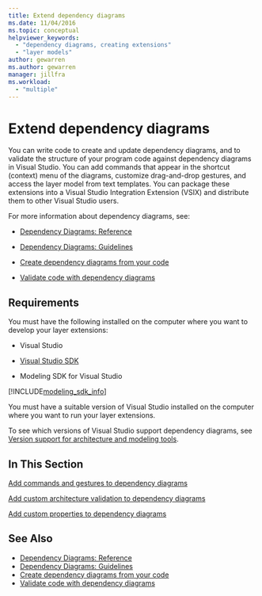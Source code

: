 ```yaml
---
title: Extend dependency diagrams
ms.date: 11/04/2016
ms.topic: conceptual
helpviewer_keywords:
  - "dependency diagrams, creating extensions"
  - "layer models"
author: gewarren
ms.author: gewarren
manager: jillfra
ms.workload:
  - "multiple"
---
```

# Extend dependency diagrams

You can write code to create and update dependency diagrams, and to validate the structure of your program code against dependency diagrams in Visual Studio. You can add commands that appear in the shortcut (context) menu of the diagrams, customize drag-and-drop gestures, and access the layer model from text templates. You can package these extensions into a Visual Studio Integration Extension (VSIX) and distribute them to other Visual Studio users.

 For more information about dependency diagrams, see:

- [Dependency Diagrams: Reference](../modeling/layer-diagrams-reference.md)

- [Dependency Diagrams: Guidelines](../modeling/layer-diagrams-guidelines.md)

- [Create dependency diagrams from your code](../modeling/create-layer-diagrams-from-your-code.md)

- [Validate code with dependency diagrams](../modeling/validate-code-with-layer-diagrams.md)

##  <a name="prereqs"></a> Requirements

You must have the following installed on the computer where you want to develop your layer extensions:

- Visual Studio

- [Visual Studio SDK](../extensibility/visual-studio-sdk.md)

- Modeling SDK for Visual Studio

[!INCLUDE[modeling_sdk_info](includes/modeling_sdk_info.md)]

You must have a suitable version of Visual Studio installed on the computer where you want to run your layer extensions.

To see which versions of Visual Studio support dependency diagrams, see [Version support for architecture and modeling tools](../modeling/what-s-new-for-design-in-visual-studio.md#VersionSupport).

## In This Section
 [Add commands and gestures to dependency diagrams](../modeling/add-commands-and-gestures-to-layer-diagrams.md)

 [Add custom architecture validation to dependency diagrams](../modeling/add-custom-architecture-validation-to-layer-diagrams.md)

 [Add custom properties to dependency diagrams](../modeling/add-custom-properties-to-layer-diagrams.md)

## See Also

- [Dependency Diagrams: Reference](../modeling/layer-diagrams-reference.md)
- [Dependency Diagrams: Guidelines](../modeling/layer-diagrams-guidelines.md)
- [Create dependency diagrams from your code](../modeling/create-layer-diagrams-from-your-code.md)
- [Validate code with dependency diagrams](../modeling/validate-code-with-layer-diagrams.md)
